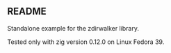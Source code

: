 ## README

Standalone example for the zdirwalker library.

Tested only with zig version 0.12.0 on Linux Fedora 39.
